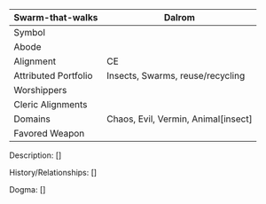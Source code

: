 | Swarm-that-walks | Dalrom |
| --- | --- |
| Symbol |
| Abode |
| Alignment | CE
| Attributed Portfolio | Insects, Swarms, reuse/recycling | 
| Worshippers | 
| Cleric Alignments |
| Domains | Chaos, Evil, Vermin, Animal[insect] 
| Favored Weapon |

Description: 
    []

History/Relationships:
    []
    
Dogma: 
    []